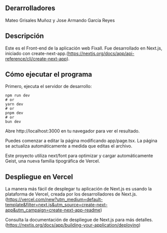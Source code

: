 ## Derarrolladores
Mateo Grisales Muñoz y 
Jose Armando García Reyes

## Descripción

Este es el Front-end de la aplicación web Fixall. Fue desarrollado en Next.js, iniciado con create-next-app.(https://nextjs.org/docs/app/api-reference/cli/create-next-app).

## Cómo ejecutar el programa

Primero, ejecuta el servidor de desarrollo:

```
npm run dev
# or
yarn dev
# or
pnpm dev
# or
bun dev
```

Abre http://localhost:3000 en tu navegador para ver el resultado.

Puedes comenzar a editar la página modificando app/page.tsx. La página se actualiza automáticamente a medida que editas el archivo.

Este proyecto utiliza next/font para optimizar y cargar automáticamente Geist, una nueva familia tipográfica de Vercel.

## Despliegue en Vercel

La manera más fácil de desplegar tu aplicación de Next.js es usando la plataforma de Vercel, creada por los desarrolladores de Next.js. (https://vercel.com/new?utm_medium=default-template&filter=next.js&utm_source=create-next-app&utm_campaign=create-next-app-readme)

Consulta la documentación de despliegue de Next.js para más detalles.(https://nextjs.org/docs/app/building-your-application/deploying) 
